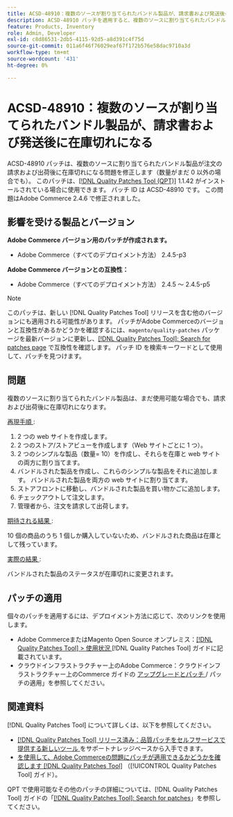 ```yaml
---
title: ACSD-48910：複数のソースが割り当てられたバンドル製品が、請求書および発送後に在庫切れになる
description: ACSD-48910 パッチを適用すると、複数のソースに割り当てられたバンドル製品が、注文の請求および出荷後に（まだ数量がゼロ以外の場合でも）在庫切れになるAdobe Commerceの問題を修正できます。
feature: Products, Inventory
role: Admin, Developer
exl-id: c8d86531-2db5-4115-92d5-a8d391c4f75d
source-git-commit: 011a6f46f76029eaf67f172b576e58dac9710a3d
workflow-type: tm+mt
source-wordcount: '431'
ht-degree: 0%

---
```


# ACSD-48910：複数のソースが割り当てられたバンドル製品が、請求書および発送後に在庫切れになる

ACSD-48910 パッチは、複数のソースに割り当てられたバンドル製品が注文の請求および出荷後に在庫切れになる問題を修正します（数量がまだ 0 以外の場合でも）。 このパッチは、[[!DNL Quality Patches Tool (QPT)]](https://experienceleague.adobe.com/ja/docs/commerce-operations/tools/quality-patches-tool/quality-patches-tool-to-self-serve-quality-patches) 1.1.42 がインストールされている場合に使用できます。 パッチ ID は ACSD-48910 です。 この問題はAdobe Commerce 2.4.6 で修正されました。

## 影響を受ける製品とバージョン

**Adobe Commerce バージョン用のパッチが作成されます。**

* Adobe Commerce（すべてのデプロイメント方法） 2.4.5-p3

**Adobe Commerce バージョンとの互換性：**

* Adobe Commerce（すべてのデプロイメント方法） 2.4.5 ～ 2.4.5-p5

>[!NOTE]
>
>このパッチは、新しい [!DNL Quality Patches Tool] リリースを含む他のバージョンにも適用される可能性があります。 パッチがAdobe Commerceのバージョンと互換性があるかどうかを確認するには、`magento/quality-patches` パッケージを最新バージョンに更新し、[[!DNL Quality Patches Tool]: Search for patches page](https://experienceleague.adobe.com/tools/commerce-quality-patches/index.html?lang=ja) で互換性を確認します。 パッチ ID を検索キーワードとして使用して、パッチを見つけます。

## 問題

複数のソースに割り当てられたバンドル製品は、まだ使用可能な場合でも、請求および出荷後に在庫切れになります。

<u> 再現手順 </u>:

1. 2 つの web サイトを作成します。
1. 2 つのストア/ストアビューを作成します（Web サイトごとに 1 つ）。
1. 2 つのシンプルな製品（数量= 10）を作成し、それらを在庫と web サイトの両方に割り当てます。
1. バンドルされた製品を作成し、これらのシンプルな製品をそれに追加します。 バンドルされた製品を両方の web サイトに割り当てます。
1. ストアフロントに移動し、バンドルされた製品を買い物かごに追加します。
1. チェックアウトして注文します。
1. 管理者から、注文を請求して出荷します。

<u> 期待される結果 </u>:

10 個の商品のうち 1 個しか購入していないため、バンドルされた商品は在庫として残っています。

<u> 実際の結果 </u>:

バンドルされた製品のステータスが在庫切れに変更されます。

## パッチの適用

個々のパッチを適用するには、デプロイメント方法に応じて、次のリンクを使用します。

* Adobe CommerceまたはMagento Open Source オンプレミス：[[!DNL Quality Patches Tool] > 使用状況 ](/help/tools/quality-patches-tool/usage.md) [!DNL Quality Patches Tool] ガイドに記載されています。
* クラウドインフラストラクチャー上のAdobe Commerce：クラウドインフラストラクチャー上のCommerce ガイドの [ アップグレードとパッチ ](https://experienceleague.adobe.com/docs/commerce-cloud-service/user-guide/develop/upgrade/apply-patches.html?lang=ja)/ パッチの適用」を参照してください。

## 関連資料

[!DNL Quality Patches Tool] について詳しくは、以下を参照してください。

* [[!DNL Quality Patches Tool]  リリース済み：品質パッチをセルフサービスで提供する新しいツール ](https://experienceleague.adobe.com/ja/docs/commerce-operations/tools/quality-patches-tool/quality-patches-tool-to-self-serve-quality-patches) をサポートナレッジベースから入手できます。
* [ を使用して、Adobe Commerceの問題にパッチが適用できるかどうかを確認します  [!DNL Quality Patches Tool]](/help/tools/quality-patches-tool/patches-available-in-qpt/check-patch-for-magento-issue-with-magento-quality-patches.md) （[!UICONTROL Quality Patches Tool] ガイド）。


QPT で使用可能なその他のパッチの詳細については、[!DNL Quality Patches Tool] ガイドの「[[!DNL Quality Patches Tool]: Search for patches](https://experienceleague.adobe.com/tools/commerce-quality-patches/index.html?lang=ja)」を参照してください。
